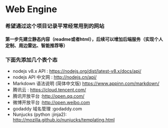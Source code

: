 # Web Engine
### 希望通过这个项目记录平常经常用到的网站
#### 第一步先建立静态内容（readme或者html），后续可以增加后端服务（实现个人定制、周边雷达、智能推荐等）

### 下面先添加几个表个态
* nodejs v8.x API  : https://nodejs.org/dist/latest-v8.x/docs/api/
* nodejs API 中文网 : http://nodejs.cn/api/
* Markdown 语法说明 (简体中文版) https://www.appinn.com/markdown/
* 腾讯云 : https://cloud.tencent.com/
* 腾讯开放平台 :http://open.qq.com/
* 微博开放平台 :http://open.weibo.com
* godaddy 域名管理 :godaddy.com
* Nunjucks  (python :jinja2): http://mozilla.github.io/nunjucks/templating.html

